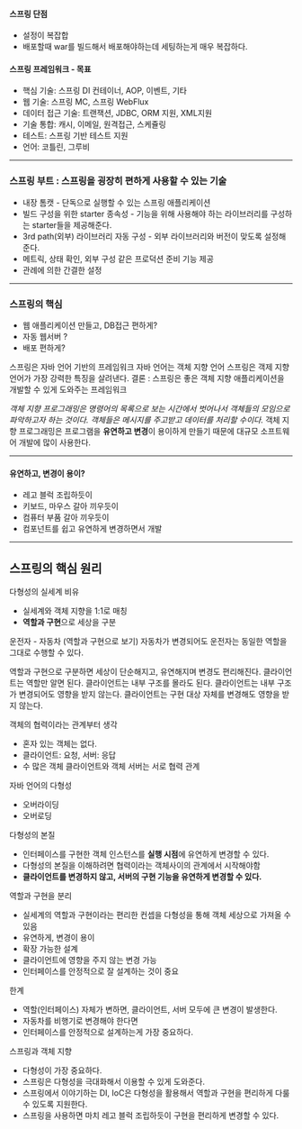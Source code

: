 
#### 스프링 단점  

- 설정이 복잡합  
- 배포할때 war를 빌드해서 배포해야하는데 세팅하는게 매우 복잡하다.

#### 스프링 프레임워크 - 목표

- 핵심 기술: 스프링 DI 컨테이너, AOP, 이벤트, 기타
- 웹 기술: 스프링 MC, 스프링 WebFlux
- 데이터 접근 기술: 트랜잭션, JDBC, ORM 지원, XML지원
- 기술 통합: 캐시, 이메일, 원격접근, 스케쥴링
- 테스트: 스프링 기반 테스트 지원
- 언어: 코틀린, 그루비


----

### 스프링 부트 : 스프링을 굉장히 편하게 사용할 수 있는 기술

- 내장 톰캣 - 단독으로 실행할 수 있는 스프링 애플리케이션
- 빌드 구성을 위한 starter 종속성 - 기능을 위해 사용해야 하는 라이브러리를 구성하는 starter들을 제공해준다.
- 3rd path(외부) 라이브러리 자동 구성 - 외부 라이브러리와 버전이 맞도록 설정해준다.
- 메트릭, 상태 확인, 외부 구성 같은 프로덕션 준비 기능 제공
- 관례에 의한 간결한 설정

----

### 스프링의 핵심

- 웹 애플리케이션 만들고, DB접근 편하게?
- 자동 웹서버 ?
- 배포 편하게?
    
스프링은 자바 언어 기반의 프레임워크
자바 언어는 객체 지향 언어
스프링은 객제 지향 언어가 가장 강력한 특징을 살려낸다.
결론 : 스프링은 좋은 객체 지향 애플리케이션을 개발할 수 있게 도와주는 프레임워크

_객체 지향 프로그래밍은 명령어의 목록으로 보는 시간에서 벗어나서 객체들의 모임으로 파악하고자 하는 것이다._
_객체들은 메시지를 주고받고 데이터를 처리할 수이다._
객체 지향 프로그래밍은 프로그램을 **유연하고 변경**이 용이하게 만들기 때문에 대규모 소프트웨어 개발에 많이 사용한다.

---

#### 유연하고, 변경이 용이?
- 레고 블럭 조립하듯이
- 키보드, 마우스 갈아 끼우듯이
- 컴퓨터 부품 갈아 끼우듯이
- 컴포넌트를 쉽고 유연하게 변경하면서 개발
    
---
## 스프링의 핵심 원리

다형성의 실세계 비유

- 실세계와 객체 지향을 1:1로 매칭
- **역할과 구현**으로 세상을 구분

운전자 - 자동차 (역할과 구현으로 보기)
자동차가 변경되어도 운전자는 동일한 역할을 그대로 수행할 수 있다.

역할과 구현으로 구분하면 세상이 단순해지고, 유연해지며 변경도 편리해진다.
클라이언트는 역할만 알면 된다.
클라이언트는 내부 구조를 몰라도 된다.
클라이언트는 내부 구조가 변경되어도 영향을 받지 않는다.
클라이언트는 구현 대상 자체를 변경해도 영향을 받지 않는다.

객체의 협력이라는 관계부터 생각
- 혼자 있는 객체는 없다.
- 클라이언트: 요청, 서버: 응답
- 수 많은 객체 클라이언트와 객체 서버는 서로 협력 관계
    
자바 언어의 다형성
- 오버라이딩
- 오버로딩
    
다형성의 본질

- 인터페이스를 구현한 객체 인스턴스를 **실행 시점**에 유연하게 변경할 수 있다.
- 다형성의 본질을 이해하려면 협력이라는 객체사이의 관계에서 시작해야함
- **클라이언트를 변경하지 않고, 서버의 구현 기능을 유연하게 변경할 수 있다.**
    
역할과 구현을 분리

- 실세계의 역할과 구현이라는 편리한 컨셉을 다형성을 통해 객체 세상으로 가져올 수 있음
- 유연하게, 변경이 용이 
- 확장 가능한 설계
- 클라이언트에 영향을 주지 않는 변경 가능
- 인터페이스를 안정적으로 잘 설계하는 것이 중요
    
한계
- 역할(인터페이스) 자체가 변하면, 클라이언트, 서버 모두에 큰 변경이 발생한다.
- 자동차를 비행기로 변경해야 한다면
- 인터페이스를 안정적으로 설계하는게 가장 중요하다.
    
스프링과 객체 지향
- 다형성이 가장 중요하다.
- 스프링은 다형성을 극대화해서 이용할 수 있게 도와준다.
- 스프링에서 이야기하는 DI, IoC은 다형성을 활용해서 역할과 구현을 편리하게 다룰 수 있도록 지원한다.
- 스프링을 사용하면 마치 레고 블럭 조립하듯이 구현을 편리하게 변경할 수 있다.